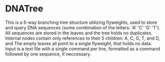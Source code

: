 # DNATree
This is a 5-way branching tree structure utilizing flyweights, used to store and query DNA sequences (some combination of the letters: 'A' 'C' 'G' 'T'). All sequences are stored in the leaves and the tree holds no duplicates. Internal nodes contain only references to their 5 children: A, C, G, T, and D, and The empty leaves all point to a single flyweight, that holds no data. Input is a text file with a single command per line, formatted as a command followed by one sequence, if neccessary.
